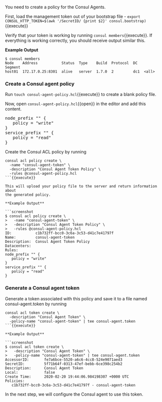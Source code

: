 <style type="text/css">
.lang-screenshot { -webkit-touch-callout: none; -webkit-user-select: none; -khtml-user-select: none; -moz-user-select: none; -ms-user-select: none; user-select: none; }
</style>

You need to create a policy for the Consul Agents.

First, load the management token out of your bootstrap file -
`export CONSUL_HTTP_TOKEN=$(awk '/SecretID/ {print $2}' consul.bootstrap)`{{execute}}

Verify that your token is working by running `consul members`{{execute}}. If everything
is working correctly, you should receive output similar this.

**Example Output**

```screenshot
$ consul members
Node    Address           Status  Type    Build  Protocol  DC   Segment
host01  172.17.0.25:8301  alive   server  1.7.0  2         dc1  <all>
```

### Create a Consul agent policy

Run `touch consul-agent-policy.hcl`{{execute}} to create a blank policy file.

Now, open `consul-agent-policy.hcl`{{open}} in the editor and add this content.

<pre class="file" data-filename="consul-agent-policy.hcl" data-target="replace">
node_prefix "" {
   policy = "write"
}
service_prefix "" {
   policy = "read"
}
</pre>

Create the Consul ACL policy by running

```
consul acl policy create \
  -name "consul-agent-token" \
  -description "Consul Agent Token Policy" \
  -rules @consul-agent-policy.hcl
```{{execute}}

This will upload your policy file to the server and return information about
the generated policy.

**Example Output**

```screenshot
$ consul acl policy create \
>   -name "consul-agent-token" \
>   -description "Consul Agent Token Policy" \
>   -rules @consul-agent-policy.hcl
ID:           c1b732ff-bcc0-3c6a-3c53-d41c7e41797f
Name:         consul-agent-token
Description:  Consul Agent Token Policy
Datacenters:
Rules:
node_prefix "" {
   policy = "write"
}
service_prefix "" {
   policy = "read"
}
```

### Generate a Consul agent token

Generate a token associated with this policy and save it to a file named
consul-agent.token by running

```
consul acl token create \
  -description "Consul Agent Token" \
  -policy-name "consul-agent-token" | tee consul-agent.token
```{{execute}}

**Example Output**

```screenshot
$ consul acl token create \
>   -description "Consul Agent Token" \
>   -policy-name "consul-agent-token" | tee consul-agent.token
AccessorID:       fe7a6bce-5520-a6c6-4cc8-524e9071aed3
SecretID:         5f71b64f-0313-47ef-bebb-6ce398c254b2
Description:      Consul Agent Token
Local:            false
Create Time:      2020-02-20 19:44:06.984198307 +0000 UTC
Policies:
   c1b732ff-bcc0-3c6a-3c53-d41c7e41797f - consul-agent-token
```

In the next step, we will configure the Consul agent to use this token.
